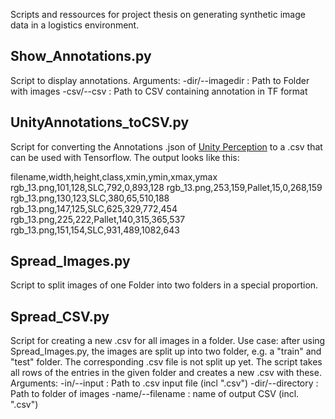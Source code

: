 Scripts and ressources for project thesis on generating synthetic image data in a logistics environment.


## Show_Annotations.py
Script to display annotations.
Arguments:
  -dir/--imagedir : Path to Folder with images
  -csv/--csv : Path to CSV containing annotation in TF format
  
## UnityAnnotations_toCSV.py
Script for converting the Annotations .json of [Unity Perception](https://github.com/Unity-Technologies/com.unity.perception) to a .csv that can be used with Tensorflow. The output looks like this: 

filename,width,height,class,xmin,ymin,xmax,ymax
rgb_13.png,101,128,SLC,792,0,893,128
rgb_13.png,253,159,Pallet,15,0,268,159
rgb_13.png,130,123,SLC,380,65,510,188
rgb_13.png,147,125,SLC,625,329,772,454
rgb_13.png,225,222,Pallet,140,315,365,537
rgb_13.png,151,154,SLC,931,489,1082,643
  
## Spread_Images.py
Script to split images of one Folder into two folders in a special proportion.

## Spread_CSV.py
Script for creating a new .csv for all images in a folder.
Use case: after using Spread_Images.py, the images are split up into two folder, e.g. a "train" and "test" folder. 
The corresponding .csv file is not split up yet. The script takes all rows of the entries in the given folder and creates a new .csv with these. 
Arguments:
  -in/--input : Path to .csv input file (incl ".csv")
  -dir/--directory : Path to folder of images
  -name/--filename : name of output CSV (incl. ".csv")
  


